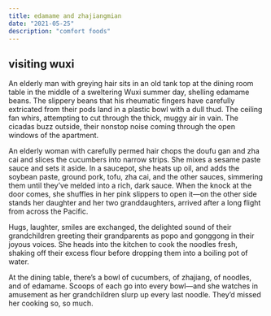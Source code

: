 ```yaml
---
title: edamame and zhajiangmian 
date: "2021-05-25"
description: "comfort foods"
---
```


## visiting wuxi

An elderly man with greying hair sits in an old tank top at the dining room table in the middle of a sweltering Wuxi summer day, shelling edamame beans. The slippery beans that his rheumatic fingers have carefully extricated from their pods land in a plastic bowl with a dull thud. The ceiling fan whirs, attempting to cut through the thick, muggy air in vain. The cicadas buzz outside, their nonstop noise coming through the open windows of the apartment. 

An elderly woman with carefully permed hair chops the doufu gan and zha cai and slices the cucumbers into narrow strips. She mixes a sesame paste sauce and sets it aside. In a saucepot, she heats up oil, and adds the soybean paste, ground pork, tofu, zha cai, and the other sauces, simmering them until they’ve melded into a rich, dark sauce. When the knock at the door comes, she shuffles in her pink slippers to open it—on the other side stands her daughter and her two granddaughters, arrived after a long flight from across the Pacific. 

Hugs, laughter, smiles are exchanged, the delighted sound of their grandchildren greeting their grandparents as popo and gonggong in their joyous voices. She heads into the kitchen to cook the noodles fresh, shaking off their excess flour before dropping them into a boiling pot of water. 

At the dining table, there’s a bowl of cucumbers, of zhajiang, of noodles, and of edamame. Scoops of each go into every bowl—and she watches in amusement as her grandchildren slurp up every last noodle. They’d missed her cooking so, so much. 
